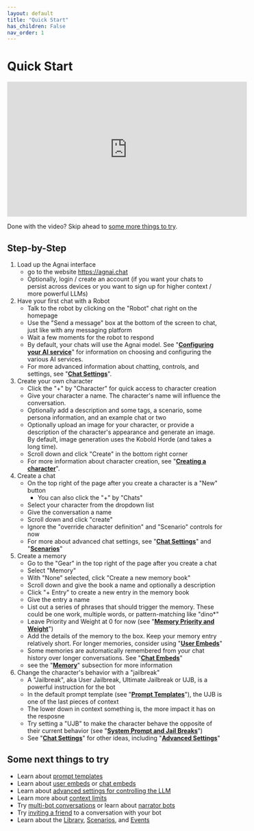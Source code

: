 ```yaml
---
layout: default
title: "Quick Start"
has_children: False
nav_order: 1
---
```

# Quick Start

<iframe width="560" height="315" src="https://www.youtube.com/embed/JgT2jLMSOP0?si=W0U0PDqhfUT62lHa" title="YouTube video player" frameborder="0" allow="accelerometer; autoplay; clipboard-write; encrypted-media; gyroscope; picture-in-picture; web-share" allowfullscreen></iframe>

Done with the video?  Skip ahead to [some more things to try](#some-next-things-to-try).

## Step-by-Step

1. Load up the Agnai interface
    * go to the website https://agnai.chat
    * Optionally, login / create an account (if you want your chats to persist across devices or you want to sign up for higher context / more powerful LLMs)
1. Have your first chat with a Robot
    * Talk to the robot by clicking on the "Robot" chat right on the homepage
    * Use the "Send a message" box at the bottom of the screen to chat, just like with any messaging platform
    * Wait a few moments for the robot to respond
    * By default, your chats will use the Agnai model.  See "**[Configuring your AI service](/docs/configuring-ai-service)**" for information on choosing and configuring the various AI services.
    * For more advanced information about chatting, controls, and settings, see "**[Chat Settings](/docs/chat-settings)**".
1. Create your own character
    * Click the "+" by "Character" for quick access to character creation
    * Give your character a name.  The character's name will influence the conversation.
    * Optionally add a description and some tags, a scenario, some persona information, and an example chat or two
    * Optionally upload an image for your character, or provide a description of the character's appearance and generate an image.  By default, image generation uses the Kobold Horde (and takes a long time).
    * Scroll down and click "Create" in the bottom right corner
    * For more information about character creation, see "**[Creating a character](/docs/creating-a-character)**".
1. Create a chat
    * On the top right of the page after you create a character is a "New" button
        * You can also click the "+" by "Chats"
    * Select your character from the dropdown list
    * Give the conversation a name
    * Scroll down and click "create"
    * Ignore the "override character definition" and "Scenario" controls for now
    * For more about advanced chat settings, see "**[Chat Settings](/docs/chat-settings)**" and "**[Scenarios](/docs/library/scenarios)**"
1. Create a memory
    * Go to the "Gear" in the top right of the page after you create a chat
    * Select "Memory"
    * With "None" selected, click "Create a new memory book"
    * Scroll down and give the book a name and optionally a description
    * Click "+ Entry" to create a new entry in the memory book
    * Give the entry a name
    * List out a series of phrases that should trigger the memory.  These could be one work, multiple words, or pattern-matching like "dino*"
    * Leave Priority and Weight at 0 for now (see "**[Memory Priority and Weight](/docs/memory/priority-and-weight)**")
    * Add the details of the memory to the box.  Keep your memory entry relatively short.  For longer memories, consider using "**[User Embeds](/docs/memory/user-embeds)**"
    * Some memories are automatically remembered from your chat history over longer conversations.  See "**[Chat Embeds](/docs/memory/chat-embeds)**"
    * see the "**[Memory](/docs/memory)**" subsection for more information
1. Change the character's behavior with a "jailbreak"
    * A "Jailbreak", aka User Jailbreak, Ultimate Jailbreak or UJB, is a powerful instruction for the bot
    * In the default prompt template (see "**[Prompt Templates](/docs/chat-settings/prompt-templates)**"), the UJB is one of the last pieces of context
    * The lower down in context something is, the more impact it has on the resposne
    * Try setting a "UJB" to make the character behave the opposite of their current behavior (see "**[System Prompt and Jail Breaks](/docs/chat-settings/system-prompt-and-jail-breaks)**")
    * See "**[Chat Settings](/docs/chat-settings)**" for other ideas, including "**[Advanced Settings](/docs/chat-settings/advanced-settings)**"

## Some next things to try
* Learn about [prompt templates](/docs/chat-settings/prompt-templates)
* Learn about [user embeds](/docs/memory/user-embeds) or [chat embeds](/docs/memory/chat-embeds)
* Learn about [advanced settings for controlling the LLM](/docs/chat-settings/advanced-settings)
* Learn more about [context limits](/docs/what-is-an-llm/context-and-context-limits)
* Try [multi-bot conversations](/docs/tips-tricks-and-troubleshooting/multi-bot-conversations) or learn about [narrator bots](/docs/tips-tricks-and-troubleshooting/narrator-bots)
* Try [inviting a friend](/docs/tips-tricks-and-troubleshooting/multi-user-conversations-and-invites) to a conversation with your bot
* Learn about the [Library](/docs/library), [Scenarios](/docs/library/scenarios), and [Events](/docs/library/events)


